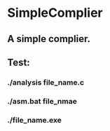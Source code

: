 # SimpleComplier
## A simple complier.

## Test:
### ./analysis file_name.c
### ./asm.bat file_nmae
### ./file_name.exe